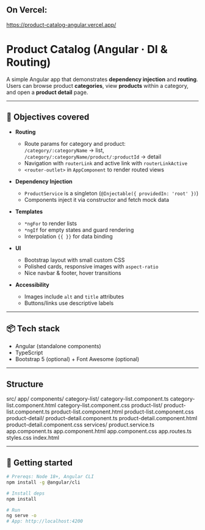 ## On Vercel:
https://product-catalog-angular.vercel.app/


# Product Catalog (Angular · DI & Routing)

A simple Angular app that demonstrates **dependency injection** and **routing**.  
Users can browse product **categories**, view **products** within a category, and open a **product detail** page.

---

## 🎯 Objectives covered

- **Routing**
  - Route params for category and product:  
    `/category/:categoryName` → list, `/category/:categoryName/product/:productId` → detail
  - Navigation with `routerLink` and active link with `routerLinkActive`
  - `<router-outlet>` in `AppComponent` to render routed views

- **Dependency Injection**
  - `ProductService` is a singleton (`@Injectable({ providedIn: 'root' })`)
  - Components inject it via constructor and fetch mock data

- **Templates**
  - `*ngFor` to render lists
  - `*ngIf` for empty states and guard rendering
  - Interpolation `{{ }}` for data binding

- **UI**
  - Bootstrap layout with small custom CSS
  - Polished cards, responsive images with `aspect-ratio`
  - Nice navbar & footer, hover transitions

- **Accessibility**
  - Images include `alt` and `title` attributes
  - Buttons/links use descriptive labels

---

## 📦 Tech stack

- Angular (standalone components)
- TypeScript
- Bootstrap 5 (optional) + Font Awesome (optional)

---

## Structure

src/
  app/
    components/
      category-list/
        category-list.component.ts
        category-list.component.html
        category-list.component.css
      product-list/
        product-list.component.ts
        product-list.component.html
        product-list.component.css
      product-detail/
        product-detail.component.ts
        product-detail.component.html
        product-detail.component.css
    services/
      product.service.ts
    app.component.ts
    app.component.html
    app.component.css
    app.routes.ts
  styles.css
  index.html
  
---

## 🚀 Getting started

```bash
# Prereqs: Node 18+, Angular CLI
npm install -g @angular/cli

# Install deps
npm install

# Run
ng serve -o
# App: http://localhost:4200
